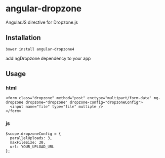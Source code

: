 # angular-dropzone
AngularJS directive for Dropzone.js

## Installation
```
bower install angular-dropzone4
```

add ngDropzone dependency to your app 
## Usage

### html

```
<form class="dropzone" method="post" enctype="multipart/form-data" ng-dropzone dropzone="dropzone" dropzone-config="dropzoneConfig">
  <input name="file" type="file" multiple />
</form>
```

### js
```
$scope.dropzoneConfig = {
  parallelUploads: 3,
  maxFileSize: 30,
  url: YOUR_UPLOAD_URL
};
```

